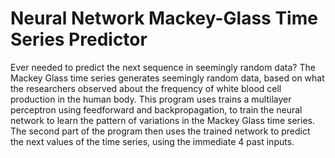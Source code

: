 # Neural Network Mackey-Glass Time Series Predictor
Ever needed to predict the next sequence in seemingly random data? The Mackey Glass time series generates seemingly random data, based on what the researchers observed about the frequency of white blood cell production in the human body. This program uses trains a multilayer perceptron using feedforward and backpropagation, to train the neural network to learn the pattern of variations in the Mackey Glass time series. The second part of the program then uses the trained network to predict the next values of the time series, using the immediate 4 past inputs.
